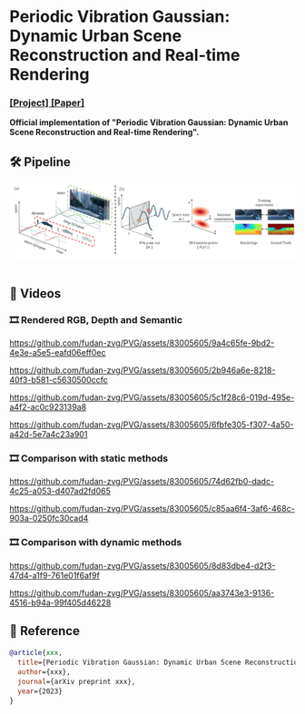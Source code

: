 # Periodic Vibration Gaussian: Dynamic Urban Scene Reconstruction and Real-time Rendering
### [[Project]](https://fudan-zvg.github.io/PVG)[ [Paper]](https://github.com/fudan-zvg/PVG) 

**Official implementation of "Periodic Vibration Gaussian: 
Dynamic Urban Scene Reconstruction and Real-time Rendering".** 


## 🛠️ Pipeline
<div align="center">
  <img src="assets/pipeline.png"/>
</div><br/>

## 🎥 Videos

### 🎞️ Rendered RGB, Depth and Semantic

https://github.com/fudan-zvg/PVG/assets/83005605/9a4c65fe-9bd2-4e3e-a5e5-eafd06eff0ec

https://github.com/fudan-zvg/PVG/assets/83005605/2b946a6e-8218-40f3-b581-c5630500ccfc

https://github.com/fudan-zvg/PVG/assets/83005605/5c1f28c6-019d-495e-a4f2-ac0c923139a8

https://github.com/fudan-zvg/PVG/assets/83005605/6fbfe305-f307-4a50-a42d-5e7a4c23a901

### 🎞️ Comparison with static methods

https://github.com/fudan-zvg/PVG/assets/83005605/74d62fb0-dadc-4c25-a053-d407ad2fd065

https://github.com/fudan-zvg/PVG/assets/83005605/c85aa6f4-3af6-468c-903a-0250fc30cad4

### 🎞️ Comparison with dynamic methods

https://github.com/fudan-zvg/PVG/assets/83005605/8d83dbe4-d2f3-47d4-a1f9-761e01f6af9f

https://github.com/fudan-zvg/PVG/assets/83005605/aa3743e3-9136-4516-b94a-99f405d46228


## 📜 Reference
```bibtex
@article{xxx,
  title={Periodic Vibration Gaussian: Dynamic Urban Scene Reconstruction and Real-time Rendering},
  author={xxx},
  journal={arXiv preprint xxx},
  year={2023}
}
```
